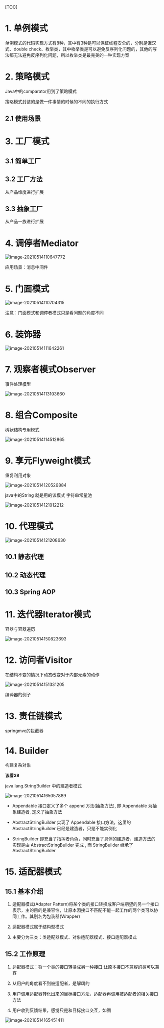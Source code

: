 [TOC]

# 1. 单例模式

单例模式的代码实现方式有8种，其中有3种是可以保证线程安全的，分别是饿汉式、double check、枚举类，其中枚举类是可以避免反序列化问题的，其他的写法都无法避免反序列化问题，所以枚举类是最完美的一种实现方案





# 2. 策略模式

Java中的comparator用到了策略模式

策略模式封装的是做一件事情的时候的不同的执行方式

## 2.1 使用场景





# 3. 工厂模式

## 3.1 简单工厂



## 3.2 工厂方法

从产品维度进行扩展

## 3.3  抽象工厂

从产品一族进行扩展





# 4. 调停者Mediator

![image-20210514110647772](images/image-20210514110647772.png)

应用场景：消息中间件

# 5. 门面模式

![image-20210514110704315](images/image-20210514110704315.png)

 注意：门面模式和调停者模式只是看问题的角度不同



# 6. 装饰器

![image-20210514111642261](images/image-20210514111642261.png)

# 7. 观察者模式Observer

事件处理模型

![image-20210514113103660](images/image-20210514113103660.png)





# 8. 组合Composite

树状结构专用模式

![image-20210514114512865](images/image-20210514114512865.png)





# 9. 享元Flyweight模式

重复利用对象

![image-20210514120526884](images/image-20210514120526884.png)

java中的String 就是用的该模式  字符串常量池

![image-20210514121012212](images/image-20210514121012212.png)





# 10. 代理模式

![image-20210514121208630](images/image-20210514121208630.png)



## 10.1 静态代理



## 10.2  动态代理



## 10.3 Spring AOP







# 11. 迭代器Iterator模式

容器与容器遍历

![image-20210514150823693](images/image-20210514150823693.png)





# 12. 访问者Visitor

在结构不变的情况下动态改变对于内部元素的动作

![image-20210514151331205](images/image-20210514151331205.png)

编译器的例子



# 13. 责任链模式

springmvc的拦截器





# 14. Builder

构建复杂对象

**该看39**

java.lang.StringBuilder 中的建造者模式

![image-20210514165057889](images/image-20210514165057889.png)

- Appendable 接口定义了多个 append 方法(抽象方法), 即 Appendable 为抽象建造者, 定义了抽象方法

- AbstractStringBuilder  实现了  Appendable  接口方法，这里的  AbstractStringBuilder	已经是建造者，只是不能实例化

- StringBuilder 即充当了指挥者角色，同时充当了具体的建造者，建造方法的实现是由 AbstractStringBuilder 完成 , 而 StringBuilder	继承了 AbstractStringBuilder





# 15. 适配器模式

## 15.1 基本介绍

1) 适配器模式(Adapter Pattern)将某个类的接口转换成客户端期望的另一个接口表示，主的目的是兼容性，让原本因接口不匹配不能一起工作的两个类可以协同工作。其别名为包装器(Wrapper)

2) 适配器模式属于结构型模式

3) 主要分为三类：类适配器模式、对象适配器模式、接口适配器模式

## 15.2 工作原理

1) 适配器模式：将一个类的接口转换成另一种接口.让原本接口不兼容的类可以兼容

2) 从用户的角度看不到被适配者，是解耦的

3) 用户调用适配器转化出来的目标接口方法，适配器再调用被适配者的相关接口方法

4) 用户收到反馈结果，感觉只是和目标接口交互，如图

![image-20210514165451411](images/image-20210514165451411.png)

